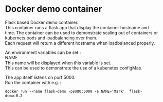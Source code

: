 # Docker demo container 
Flask based Docker demo container.  
This container runs a flask app that display the container hostname and time. 
The container can be used to demonstrate scaling out of containers or kubernets pods and loadbalancing over them.  
Each request will return a different hostname when loadbalanced properly.

An environment variables can be set :   
NAME   
This name will be displayed when this variable is set.   
This can be used to demonstrate the use of a kubenetes configMap.

The app itself listens on port 5000.   
Run the container with e.g. :

    docker run --name flask-demo -p8080:5000 -e NAME='Mark'  flask-demo:0.2
